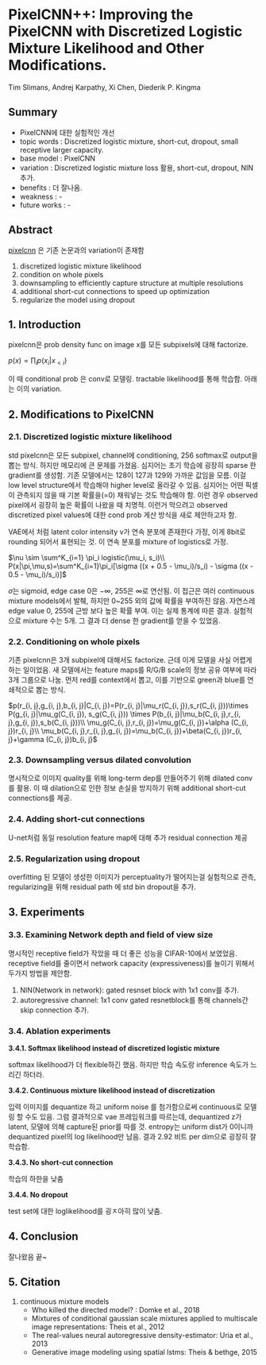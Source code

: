 # PixelCNN++: Improving the PixelCNN with Discretized Logistic Mixture Likelihood and Other Modifications.

Tim Slimans, Andrej Karpathy, Xi Chen, Diederik P. Kingma

## Summary

- PixelCNN에 대한 실험적인 개선
- topic words : Discretized logistic mixture, short-cut, dropout, small receptive larger capacity.
- base model : PixelCNN
- variation : Discretized logistic mixture loss 활용, short-cut, dropout, NIN 추가.
- benefits : 더 잘나옴.
- weakness : - 
- future works : -

## Abstract

[pixelcnn](https://github.com/openai/pixel-cnn) 은 기존 논문과의 variation이 존재함
1. discretized logistic mixture likelihood
2. condition on whole pixels
3. downsampling to efficiently capture structure at multiple resolutions
4. additional short-cut connections to speed up optimization
5. regularize the model using dropout

## 1. Introduction

pixelcnn은 prob density func on image x를 모든 subpixels에 대해 factorize.

$p(x)=\prod_i p(x_i|x_{<i})$

이 때 conditional prob 은 conv로 모델링. tractable likelihood를 통해 학습함. 아래는 이의 variation.

## 2. Modifications to PixelCNN

### 2.1. Discretized logistic mixture likelihood

std pixelcnn은 모든 subpixel, channel에 conditioning, 256 softmax로 output을 뽑는 방식. 하지만 메모리에 큰 문제를 가졌음. 심지어는 초기 학습에 굉장히 sparse 한 gradient를 생성함. 기존 모델에서는 128이 127과 129와 가까운 값임을 모름. 이걸 low level structure에서 학습해야 higher level로 올라갈 수 있음. 심지어는 어떤 픽셀이 관측되지 않을 때 기본 확률을(=0) 채워넣는 것도 학습해야 함. 이런 경우 observed pixel에서 굉장히 높은 확률이 나왔을 때 치명적. 이런거 막으려고 observed discretized pixel values에 대한 cond prob 게산 방식을 새로 제안하고자 함.

VAE에서 처럼 latent color intensity v가 연속 분포에 존재한다 가정, 이게 8bit로 rounding 되어서 표현되는 것. 이 연속 분포를 mixture of logistics로 가정. 

$\nu \sim \sum^K_{i=1} \pi_i logistic(\mu_i, s_i)\\
P(x|\pi,\mu,s)=\sum^K_{i=1}\pi_i[\sigma ((x + 0.5 - \mu_i)/s_i) - \sigma ((x - 0.5 - \mu_i)/s_i)]$

$\sigma$는 sigmoid, edge case 0은 $-\infty$, 255은 $\infty$로 연산됨. 이 접근은 여러 continuous mixture models에서 발췌, 하지만 0~255 외의 값에 확률을 부여하진 않음. 자연스레 edge value 0, 255에 근방 보다 높은 확률 부여. 이는 실제 통계에 따른 결과. 실험적으로 mixture 수는 5개. 그 결과 더 dense 한 gradient를 얻을 수 있었음. 


### 2.2. Conditioning on whole pixels

기존 pixelcnn은 3개 subpixel에 대해서도 factorize. 근데 이게 모델을 사실 어렵게 하는 일이었음. 새 모델에서는 feature maps를 R/G/B scale의 정보 공유 여부에 따라 3개 그룹으로 나눔. 먼저 red를 context에서 뽑고, 이를 기반으로 green과 blue를 연쇄적으로 뽑는 방식. 

$p(r_{i, j},g_{i, j},b_{i, j}|C_{i, j})=P(r_{i, j}|\mu_r(C_{i, j}),s_r(C_{i, j}))\times P(g_{i, j}|\mu_g(C_{i, j}), s_g(C_{i, j})) \times P(b_{i, j}|\mu_b(C_{i, j},r_{i, j},g_{i, j}),s_b(C_{i, j}))\\
\mu_g(C_{i, j},r_{i, j})=\mu_g(C_{i, j})+\alpha (C_{i, j})r_{i, j}\\
\mu_b(C_{i, j},r_{i, j},g_{i, j})=\mu_b(C_{i, j})+\beta(C_{i, j})r_{i, j}+\gamma (C_{i, j})b_{i, j}$

### 2.3. Downsampling versus dilated convolution

명시적으로 이미지 quality를 위해 long-term dep를 만들어주기 위해 dilated conv를 활용. 이 때 dilation으로 인한 정보 손실을 방지하기 위해 additional short-cut connections를 제공.

### 2.4. Adding short-cut connections

U-net처럼 동일 resolution feature map에 대해 추가 residual connection 제공

### 2.5. Regularization using dropout

overfitting 된 모델이 생성한 이미지가 perceptuality가 떨어지는걸 실험적으로 관측, regularizing을 위해 residual path 에 std bin dropout을 추가. 

## 3. Experiments

### 3.3. Examining Network depth and field of view size

명시적인 receptive field가 작았을 때 더 좋은 성능을 CIFAR-10에서 보였었음. receptive field를 줄이면서 network capacity (expressiveness)를 늘이기 위해서 두가지 방법을 제안함. 
1. NIN(Network in network): gated resnset block with 1x1 conv를 추가. 
2. autoregressive channel: 1x1 conv gated resnetblock를 통해 channels간 skip connection 추가. 


### 3.4. Ablation experiments

**3.4.1. Softmax likelihood instead of discretized logistic mixture**

softmax likelihood가 더 flexible하긴 했음. 하지만 학습 속도랑 inference 속도가 느리긴 하더라. 

**3.4.2. Continuous mixture likelihood instead of discretization**

입력 이미지를 dequantize 하고 uniform noise 를 첨가함으로써 continuous로 모델링 할 수도 있음. 그럼 결과적으로 vae 프레임워크를 따르는데, dequantized z가 latent, 모델에 의해 capture된 prior를 따를 것. entropy는 uniform dist가 0이니까 dequantized pixel의 log likelihood만 남음. 결과 2.92 비트 per dim으로 굉장히 잘 학습함. 

**3.4.3. No short-cut connection**

학습의 하한을 낮춤 

**3.4.4. No dropout**

test set에 대한 loglikelihood를 굉ㅈ아히 많이 낮춤. 

## 4. Conclusion

잘나왔음 끝~

## 5. Citation

1. continuous mixture models
   - Who killed the directed model? : Domke et al., 2018
   - Mixtures of conditional gaussian scale mixtures applied to multiscale image representations: Theis et al., 2012
   - The real-values neural autoregressive density-estimator: Uria et al., 2013
   - Generative image modeling using spatial lstms: Theis & bethge, 2015 